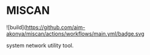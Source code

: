 # MISCAN
![build](https://github.com/aim-akonya/miscan/actions/workflows/main.yml/badge.svg

system network utility tool. 
